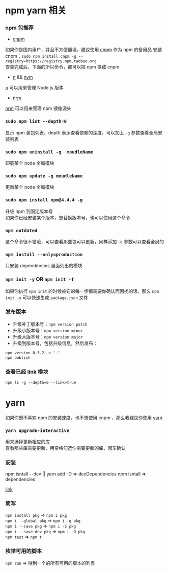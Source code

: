 # npm yarn 相关

### npm 包推荐

- [cnpm](https://npm.taobao.org/)

如果你是国内用户，并且不方便翻墙，建议使用 [cnpm](https://npm.taobao.org/) 作为 npm 的备用品
安装 cnpm：`sudo npm install cnpm -g --registry=https://registry.npm.taobao.org`  
安装完成后，下面的所以命令，都可以把 npm 换成 cnpm

- [n](https://github.com/tj/n) && [nvm](https://github.com/creationix/nvm)

[n](https://github.com/tj/n) 可以用来管理 Node.js 版本

- [nrm](https://www.npmjs.com/package/nrm)

[nrm](https://www.npmjs.com/package/nrm) 可以用来管理 npm 镜像源头

### `sudo npm list --depth=0`

显示 npm 装包列表，depth 表示查看依赖的深度，可以加上 `-g` 参数查看全局安装列表

### `sudo npm uninstall -g  moudleName`

卸载某个 node 全局模块

### `sudo npm update -g moudleName`

更新某个 node 全局模块

### `sudo npm install npm@4.4.4 -g`

升级 npm 到固定版本号  
如果你已经安装某个版本，想替换版本号，也可以使用这个命令

### `npm outdated`

这个命令很不错哦，可以查看那些包可以更新，同样添加 `-g` 参数可以查看全局的

### `npm install --only=production`

只安装 dependencies 里面列出的模块

### `npm init -y` OR `npm init -f`

如果你执行 `npm init` 的时候被它的每一步都需要你确认而困扰的话，那么 `npm init -y` 可以快速生成 `package.json` 文件

### 发布版本

- 升级补丁版本号：`npm version patch`
- 升级小版本号：`npm version minor`
- 升级大版本号：`npm version major`
- 升级到版本号，包括升级信息，然后发布：

```sh
npm version 0.3.2 -m "…"
npm publish
```

### 查看已经 link 模块

`npm ls -g --depth=0 --link=true`

# yarn

如果你既不喜欢 npm 的安装速度，也不想使用 cnpm ，那么我建议你使用 [yarn](https://yarnpkg.com/zh-Hans/)  

### `yarn upgrade-interactive`

用来选择更新相应的库  
查看那些库需要更新，用空格勾选你需要更新的库，回车确认

### 安装

npm isntall --dev || yarn add -D => devDependencies
npm isntall => dependencies

[link](https://yarnpkg.com/zh-Hans/docs/package-json#peerdependencies-a-classtoc-idtoc-peerdependencies-hreftoc-peerdependenciesa)

### 简写

`npm install pkg` => `npm i pkg`  
`npm i --global pkg` => `npm i -g pkg`  
`npm i --save pkg` => `npm i -S pkg`  
`npm i --save-dev pkg` => `npm i -D pkg`  
`npm test` => `npm t`

### 枚举可用的脚本

`npm run` => 得到一个的所有可用的脚本的列表
